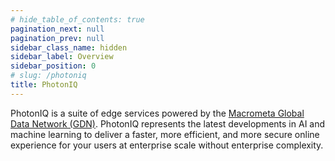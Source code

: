 ```yaml
---
# hide_table_of_contents: true
pagination_next: null
pagination_prev: null
sidebar_class_name: hidden
sidebar_label: Overview
sidebar_position: 0
# slug: /photoniq
title: PhotonIQ
---
```


PhotonIQ is a suite of edge services powered by the [Macrometa Global Data Network (GDN)](../index.md). PhotonIQ represents the latest developments in AI and machine learning to deliver a faster, more efficient, and more secure online experience for your users at enterprise scale without enterprise complexity.

<grid cols={3}>
  <card
    heading="PhotonIQ Prerendering"
    description="Enhance SEO and website performance."
    href="/"
  />
  <card
    heading="PhotonIQ Fingerprint"
    description="Accurately identify visitors."
    href="/"
  />
  <card
    heading="PhotonIQ Virtual Waiting Rooms"
    description="Control and manage website traffic."
    href="/"
  />
</grid>
<grid cols={3}>
  <card
    heading="PhotonIQ Edge Side Tagging"
    description="Move third-party scripts to the edge."
    href="/"
  />
  <card
    heading="PhotonIQ Performance Proxy"
    description="Enhance website performance."
    href="/"
  />
  <card
    heading="PhotonIQ APIs"
    description="API references for PhotonIQ services."
    href="/"
  />
</grid>